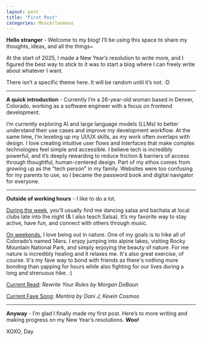 ```yaml
---
layout: post
title: "First Post"
categories: Miscellaneous
---
```


**Hello stranger** - Welcome to my blog! I’ll be using this space to share my thoughts, ideas, and all the things~

At the start of 2025, I made a New Year’s resolution to write more, and I figured the best way to stick to it was to start a blog where I can freely write about whatever I want.

There isn’t a specific theme here. It will be random until it’s not. :D

---

**A quick introduction** - Currently I’m a 26-year-old woman based in Denver, Colorado, working as a software engineer with a focus on frontend development. 

I’m currently exploring AI and large language models (LLMs) to better understand their use cases and improve my development workflow. At the same time, I’m leveling up my UI/UX skills, as my work often overlaps with design. I love creating intuitive user flows and interfaces that make complex technologies feel simple and accessible. I believe tech is incredibly powerful, and it’s deeply rewarding to reduce friction & barriers of access through thoughtful, human-centered design. Part of my ethos comes from growing up as the “tech person” in my family. Websites were too confusing for my parents to use, so I became the password book and digital navigator for everyone.

---
**Outside of working hours** - I like to do a lot.

<u>During the week</u>, you’ll usually find me dancing salsa and bachata at local clubs late into the night (& I also teach Salsa). It’s my favorite way to stay active, have fun, and connect with others through music.

<u>On weekends</u>, I love being out in nature. One of my goals is to hike all of Colorado’s named 14ers. I enjoy jumping into alpine lakes, visiting Rocky Mountain National Park, and simply enjoying the beauty of nature. For me nature is incredibly healing and it relaxes me. It's also great exercise, of course. It's my fave way to bond with friends as there's nothing more bonding than yapping for hours while also fighting for our lives during a long and strenuous hike. :)

<u>Current Read</u>: *Rewrite Your Rules by Morgan DeBaun*

<u>Current Fave Song</u>: *Mentira by Dani J, Kewin Cosmos*

---

**Anyway** - I’m glad I finally made my first post. Here’s to more writing and making progress on my New Year’s resolutions. **Woo!**

XOXO,
Day